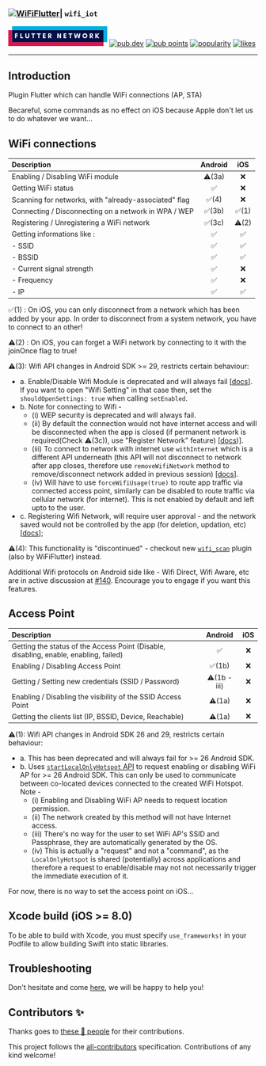 <h3><a href="https://wifi.flutternetwork.dev/" ><img src="https://raw.githubusercontent.com/flutternetwork/WiFiFlutter/master/logo/logo%2Bname_vertical_color.png" alt="WiFiFlutter" height="112"/></a>| <code>wifi_iot</code></h3>

<p>
<a href="https://flutternetwork.dev"><img src="https://raw.githubusercontent.com/flutternetwork/.github/master/profile/badge.svg" alt="Flutter Network" /></a>
<a href="https://pub.dev/packages/wifi_iot"><img src="https://img.shields.io/pub/v/wifi_iot?logo=dart" alt="pub.dev"></a>
<a href="https://pub.dev/packages/wifi_iot/score"><img src="https://badges.bar/wifi_iot/pub%20points" alt="pub points"></a>
<a href="https://pub.dev/packages/wifi_iot/score"><img src="https://badges.bar/wifi_iot/popularity" alt="popularity"></a>
<a href="https://pub.dev/packages/wifi_iot/score"><img src="https://badges.bar/wifi_iot/likes" alt="likes"></a>
</p>

---

## Introduction

Plugin Flutter which can handle WiFi connections (AP, STA)

Becareful, some commands as no effect on iOS because Apple don't let us to do whatever we want...

## WiFi connections
|                      Description                      |      Android       |         iOS          |
| :---------------------------------------------------- | :----------------: | :------------------: |
| Enabling / Disabling WiFi module                      | :warning:(3a) |  :x:  |
| Getting WiFi status                                   | :white_check_mark: |  :x:  |
| Scanning for networks, with "already-associated" flag | :white_check_mark:(4) |  :x:  |
| Connecting / Disconnecting on a network in WPA / WEP  | :white_check_mark:(3b) |  :white_check_mark:(1)  |
| Registering / Unregistering a WiFi network            | :white_check_mark:(3c) |  :warning:(2)  |
| Getting informations like :                           | :white_check_mark: |  :white_check_mark:  |
| - SSID                                                | :white_check_mark: |  :white_check_mark:  |
| - BSSID                                               | :white_check_mark: |  :white_check_mark:  |
| - Current signal strength                             | :white_check_mark: |  :x:  |
| - Frequency                                           | :white_check_mark: |  :x:  |
| - IP                                                  | :white_check_mark: |  :white_check_mark:  |

:white_check_mark:(1) : On iOS, you can only disconnect from a network which has been added by your app. In order to disconnect from a system network, you have to connect to an other!

:warning:(2) : On iOS, you can forget a WiFi network by connecting to it with the joinOnce flag to true!

:warning:(3): Wifi API changes in Android SDK >= 29, restricts certain behaviour:
  * a. Enable/Disable Wifi Module is deprecated and will always fail [[docs](https://developer.android.com/reference/android/net/wifi/WifiManager#setWifiEnabled(boolean))]. If you  want to open "Wifi Setting" in that case then, set the `shouldOpenSettings: true` when calling `setEnabled`.
  * b. Note for connecting to Wifi - 
    * (i) WEP security is deprecated and will always fail.
    * (ii) By default the connection would not have internet access and will be disconnected when the app is closed (if permanent network is required(Check :warning:(3c)), use "Register Network" feature) [[docs](https://developer.android.com/guide/topics/connectivity/wifi-bootstrap))]. 
    * (iii) To connect to network with internet use `withInternet` which is a different API underneath (this API will not disconnect to network after app closes, therefore use `removeWifiNetwork` method to remove/disconnect network added in previous session) [[docs](https://developer.android.com/guide/topics/connectivity/wifi-suggest)].
    * (iv) Will have to use `forceWifiUsage(true)` to route app traffic via connected access point, similarly can be disabled to route traffic via cellular network (for internet). This is not enabled by default and left upto to the user. 
  * c. Registering Wifi Network, will require user approval - and the network saved would not be controlled by the app (for deletion, updation, etc) [[docs](https://developer.android.com/guide/topics/connectivity/wifi-save-network-passpoint-config)];

:warning:(4): This functionality is "discontinued" - checkout new [`wifi_scan`](https://pub.dev/packages/wifi_scan) plugin (also by WiFiFlutter) instead.

Additional Wifi protocols on Android side like - Wifi Direct, Wifi Aware, etc are in active discussion at [#140](https://github.com/flutternetwork/WiFiFlutter/issues/140). Encourage you to engage if you want this features.

## Access Point
|                                       Description                                     |         Android        |         iOS          |
| :------------------------------------------------------------------------------------ | :--------------------: | :------------------: |
| Getting the status of the Access Point (Disable, disabling, enable, enabling, failed) | :white_check_mark:          |         :x:          |
| Enabling / Disabling Access Point                                                     | :white_check_mark:(1b) |         :x:          |
| Getting / Setting new credentials (SSID / Password)                                   | :warning:(1b - iii)    |         :x:          |
| Enabling / Disabling the visibility of the SSID Access Point                          | :warning:(1a)          |         :x:          |
| Getting the clients list (IP, BSSID, Device, Reachable)                               | :warning:(1a)          |         :x:          |

:warning:(1): Wifi API changes in Android SDK 26 and 29, restricts certain behaviour:
  * a. This has been deprecated and will always fail for >= 26 Android SDK.
  * b. Uses [`startLocalOnlyHotspot` API](https://developer.android.com/reference/android/net/wifi/WifiManager#startLocalOnlyHotspot(android.net.wifi.WifiManager.LocalOnlyHotspotCallback,%20android.os.Handler)) to request enabling or disabling WiFi AP for >= 26 Android SDK. This can only be used to communicate between co-located devices connected to the created WiFi Hotspot. Note - 
    * (i) Enabling and Disabling WiFi AP needs to request location permission.
    * (ii) The network created by this method will not have Internet access.
    * (iii) There's no way for the user to set WiFi AP's SSID and Passphrase, they are automatically generated by the OS.
    * (iv) This is actually a "request" and not a "command", as the `LocalOnlyHotspot` is shared (potentially) across applications and therefore a request to enable/disable may not not necessarily trigger the immediate execution of it.

For now, there is no way to set the access point on iOS... 

## Xcode build (iOS >= 8.0)

To be able to build with Xcode, you must specify `use_frameworks!` in your Podfile to allow building Swift into static libraries.

<!---TODO: This a planned breaking change to happen in v1.0.0
## Android Permissions
The following permissions are listed according to their intended use:

### Required permissions added by the plugin (not need to add this explicitly in your project):
The physical WiFi module can be used with this feature.
```xml
<uses-feature android:name="android.hardware.wifi" />
```
Permission to use internet:
```xml
<uses-permission android:name="android.permission.INTERNET" />
```
Permission to access `WifiManager` API:
```xml
<uses-permission android:name="android.permission.ACCESS_WIFI_STATE" />
```
Permission to access `ConnectivityManager` API. Useful for managing network state:
```xml
<uses-permission android:name="android.permission.ACCESS_NETWORK_STATE" />
<uses-permission android:name="android.permission.CHANGE_NETWORK_STATE" />
```
Permission to use location as required to enable or disable WiFi AP:
```xml
<uses-permission android:name="android.permission.ACCESS_FINE_LOCATION" />
<uses-permission android:name="android.permission.ACCESS_COARSE_LOCATION" />
```
There's no need to add the permissions mentioned above to your project, since it's already been added to the plugin.
### Using WiFi only (need to add these explicitly in your project, if you use these functions)
Permission to enable or Disable WiFi:
```xml
<uses-permission android:name="android.permission.CHANGE_WIFI_STATE" />
```
Permission to add WiFi networks:
```xml
<uses-permission android:name="android.permission.WRITE_SETTINGS" />
```
### Using WiFi AP only (need to add this explicitly in your project, if you use these functions)
Permission to configure WiFi AP SSID and password:
```xml
<uses-permission android:name="android.permission.WRITE_SETTINGS" />
```
--->

## Troubleshooting

Don't hesitate and come [here](https://github.com/flutternetwork/WiFiFlutter/issues), we will be happy to help you!

## Contributors ✨

Thanks goes to [these 💖 people](https://github.com/flutternetwork/WiFiFlutter#contributors-) for their contributions.

This project follows the [all-contributors](https://github.com/all-contributors/all-contributors) specification. Contributions of any kind welcome!
